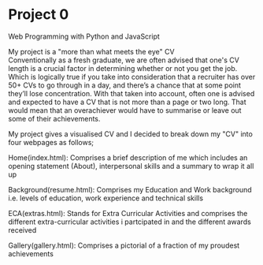 # Project 0

Web Programming with Python and JavaScript

My project is a "more than what meets the eye" CV  
Conventionally as a fresh graduate, we are often advised that one's CV length is a crucial factor in determining whether or not you get the job. Which is logically true if you take into consideration that a recruiter has over 50+ CVs to go through in a day, and there’s a chance that at some point they’ll lose concentration. With that taken into account, often one is advised and expected to have a CV that is not more than a page or two long. That would mean that an overachiever would have to summarise or leave out some of their achievements.

My project gives a visualised CV and I decided to break down my "CV" into four webpages as follows;

Home(index.html): 
    Comprises a brief description of me which includes an opening statement (About), interpersonal skills and a summary to wrap it all up

Background(resume.html):
    Comprises my Education and Work background i.e. levels of education, work experience and technical skills

ECA(extras.html):
    Stands for Extra Curricular Activities and comprises the different extra-curricular activities i partcipated in and the different awards received

Gallery(gallery.html):
    Comprises a pictorial of a fraction of my proudest achievements
